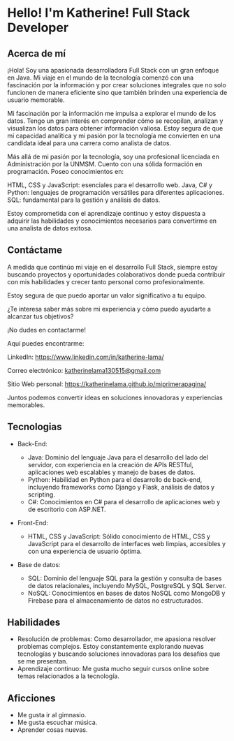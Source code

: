 # Hello! I'm Katherine! Full Stack Developer

## Acerca de mí
¡Hola! Soy una apasionada desarrolladora Full Stack con un gran enfoque en Java. Mi viaje en el mundo de la tecnología comenzó con una fascinación por la información y por crear soluciones integrales que no solo funcionen de manera eficiente sino que también brinden una experiencia de usuario memorable.

Mi fascinación por la información me impulsa a explorar el mundo de los datos. Tengo un gran interés en comprender cómo se recopilan, analizan y visualizan los datos para obtener información valiosa. Estoy segura de que mi capacidad analítica y mi pasión por la tecnología me convierten en una candidata ideal para una carrera como analista de datos.

Más allá de mi pasión por la tecnología, soy una profesional licenciada en Administración por la UNMSM. Cuento con una sólida formación en programación. Poseo conocimientos en:

HTML, CSS y JavaScript: esenciales para el desarrollo web.
Java, C# y Python: lenguajes de programación versátiles para diferentes aplicaciones.
SQL: fundamental para la gestión y análisis de datos.

Estoy comprometida con el aprendizaje continuo y estoy dispuesta a adquirir las habilidades y conocimientos necesarios para convertirme en una analista de datos exitosa.

## Contáctame
A medida que continúo mi viaje en el desarrollo Full Stack, siempre estoy buscando proyectos y oportunidades colaborativos donde pueda contribuir con mis habilidades y crecer tanto personal como profesionalmente. 

Estoy segura de que puedo aportar un valor significativo a tu equipo.

¿Te interesa saber más sobre mi experiencia y cómo puedo ayudarte a alcanzar tus objetivos?

¡No dudes en contactarme!

Aquí puedes encontrarme:

LinkedIn: https://www.linkedin.com/in/katherine-lama/

Correo electrónico: katherinelama130515@gmail.com

Sitio Web personal: https://katherinelama.github.io/miprimerapagina/

Juntos podemos convertir ideas en soluciones innovadoras y experiencias memorables.

## Tecnologias
- Back-End:
    - Java: Dominio del lenguaje Java para el desarrollo del lado del servidor, con experiencia en la creación de APIs RESTful, aplicaciones web escalables y manejo de bases de datos.
    - Python: Habilidad en Python para el desarrollo de back-end, incluyendo frameworks como Django y Flask, análisis de datos y scripting.
    - C#: Conocimientos en C# para el desarrollo de aplicaciones web y de escritorio con ASP.NET.
- Front-End: 
    - HTML, CSS y JavaScript: Sólido conocimiento de HTML, CSS y JavaScript para el desarrollo de interfaces web limpias, accesibles y con una experiencia de usuario óptima.

- Base de datos:
    - SQL: Dominio del lenguaje SQL para la gestión y consulta de bases de datos relacionales, incluyendo MySQL, PostgreSQL y SQL Server.
    - NoSQL: Conocimientos en bases de datos NoSQL como MongoDB y Firebase para el almacenamiento de datos no estructurados.

## Habilidades
- Resolución de problemas: Como desarrollador, me apasiona resolver problemas complejos. Estoy constantemente explorando nuevas tecnologías y buscando soluciones innovadoras para los desafíos que se me presentan. 
- Aprendizaje continuo: Me gusta mucho seguir cursos online sobre temas relacionados a la tecnología.

## Aficciones
- Me gusta ir al gimnasio.
- Me gusta escuchar música.
- Aprender cosas nuevas.